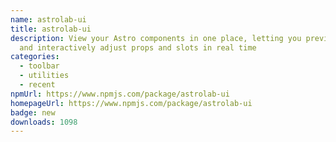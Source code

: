 ```yaml
---
name: astrolab-ui
title: astrolab-ui
description: View your Astro components in one place, letting you preview them
  and interactively adjust props and slots in real time
categories:
  - toolbar
  - utilities
  - recent
npmUrl: https://www.npmjs.com/package/astrolab-ui
homepageUrl: https://www.npmjs.com/package/astrolab-ui
badge: new
downloads: 1098
---
```

